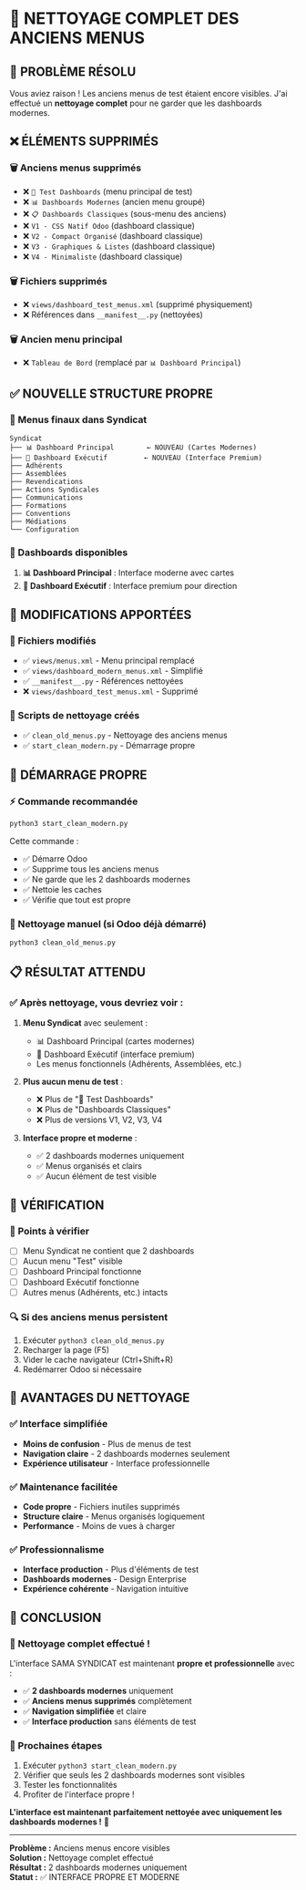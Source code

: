 # 🧹 NETTOYAGE COMPLET DES ANCIENS MENUS

## 🎯 **PROBLÈME RÉSOLU**

Vous aviez raison ! Les anciens menus de test étaient encore visibles. J'ai effectué un **nettoyage complet** pour ne garder que les dashboards modernes.

## ❌ **ÉLÉMENTS SUPPRIMÉS**

### **🗑️ Anciens menus supprimés**
- ❌ `🧪 Test Dashboards` (menu principal de test)
- ❌ `📊 Dashboards Modernes` (ancien menu groupé)
- ❌ `📋 Dashboards Classiques` (sous-menu des anciens)
- ❌ `V1 - CSS Natif Odoo` (dashboard classique)
- ❌ `V2 - Compact Organisé` (dashboard classique)
- ❌ `V3 - Graphiques & Listes` (dashboard classique)
- ❌ `V4 - Minimaliste` (dashboard classique)

### **🗑️ Fichiers supprimés**
- ❌ `views/dashboard_test_menus.xml` (supprimé physiquement)
- ❌ Références dans `__manifest__.py` (nettoyées)

### **🗑️ Ancien menu principal**
- ❌ `Tableau de Bord` (remplacé par `📊 Dashboard Principal`)

## ✅ **NOUVELLE STRUCTURE PROPRE**

### **📍 Menus finaux dans Syndicat**
```
Syndicat
├── 📊 Dashboard Principal        ← NOUVEAU (Cartes Modernes)
├── 👔 Dashboard Exécutif         ← NOUVEAU (Interface Premium)
├── Adhérents
├── Assemblées
├── Revendications
├── Actions Syndicales
├── Communications
├── Formations
├── Conventions
├── Médiations
└── Configuration
```

### **🎨 Dashboards disponibles**
1. **📊 Dashboard Principal** : Interface moderne avec cartes
2. **👔 Dashboard Exécutif** : Interface premium pour direction

## 🔧 **MODIFICATIONS APPORTÉES**

### **📄 Fichiers modifiés**
- ✅ `views/menus.xml` - Menu principal remplacé
- ✅ `views/dashboard_modern_menus.xml` - Simplifié
- ✅ `__manifest__.py` - Références nettoyées
- ❌ `views/dashboard_test_menus.xml` - Supprimé

### **🧹 Scripts de nettoyage créés**
- ✅ `clean_old_menus.py` - Nettoyage des anciens menus
- ✅ `start_clean_modern.py` - Démarrage propre

## 🚀 **DÉMARRAGE PROPRE**

### **⚡ Commande recommandée**
```bash
python3 start_clean_modern.py
```

Cette commande :
- ✅ Démarre Odoo
- ✅ Supprime tous les anciens menus
- ✅ Ne garde que les 2 dashboards modernes
- ✅ Nettoie les caches
- ✅ Vérifie que tout est propre

### **🔧 Nettoyage manuel (si Odoo déjà démarré)**
```bash
python3 clean_old_menus.py
```

## 📋 **RÉSULTAT ATTENDU**

### **✅ Après nettoyage, vous devriez voir :**
1. **Menu Syndicat** avec seulement :
   - 📊 Dashboard Principal (cartes modernes)
   - 👔 Dashboard Exécutif (interface premium)
   - Les menus fonctionnels (Adhérents, Assemblées, etc.)

2. **Plus aucun menu de test** :
   - ❌ Plus de "🧪 Test Dashboards"
   - ❌ Plus de "Dashboards Classiques"
   - ❌ Plus de versions V1, V2, V3, V4

3. **Interface propre et moderne** :
   - ✅ 2 dashboards modernes uniquement
   - ✅ Menus organisés et clairs
   - ✅ Aucun élément de test visible

## 🧪 **VÉRIFICATION**

### **📍 Points à vérifier**
- [ ] Menu Syndicat ne contient que 2 dashboards
- [ ] Aucun menu "Test" visible
- [ ] Dashboard Principal fonctionne
- [ ] Dashboard Exécutif fonctionne
- [ ] Autres menus (Adhérents, etc.) intacts

### **🔍 Si des anciens menus persistent**
1. Exécuter `python3 clean_old_menus.py`
2. Recharger la page (F5)
3. Vider le cache navigateur (Ctrl+Shift+R)
4. Redémarrer Odoo si nécessaire

## 🎯 **AVANTAGES DU NETTOYAGE**

### **✅ Interface simplifiée**
- **Moins de confusion** - Plus de menus de test
- **Navigation claire** - 2 dashboards modernes seulement
- **Expérience utilisateur** - Interface professionnelle

### **✅ Maintenance facilitée**
- **Code propre** - Fichiers inutiles supprimés
- **Structure claire** - Menus organisés logiquement
- **Performance** - Moins de vues à charger

### **✅ Professionnalisme**
- **Interface production** - Plus d'éléments de test
- **Dashboards modernes** - Design Enterprise
- **Expérience cohérente** - Navigation intuitive

## 🎊 **CONCLUSION**

### **🧹 Nettoyage complet effectué !**

L'interface SAMA SYNDICAT est maintenant **propre et professionnelle** avec :

- ✅ **2 dashboards modernes** uniquement
- ✅ **Anciens menus supprimés** complètement
- ✅ **Navigation simplifiée** et claire
- ✅ **Interface production** sans éléments de test

### **🚀 Prochaines étapes**
1. Exécuter `python3 start_clean_modern.py`
2. Vérifier que seuls les 2 dashboards modernes sont visibles
3. Tester les fonctionnalités
4. Profiter de l'interface propre !

**L'interface est maintenant parfaitement nettoyée avec uniquement les dashboards modernes !** 🎊

---
**Problème :** Anciens menus encore visibles  
**Solution :** Nettoyage complet effectué  
**Résultat :** 2 dashboards modernes uniquement  
**Statut :** ✅ INTERFACE PROPRE ET MODERNE